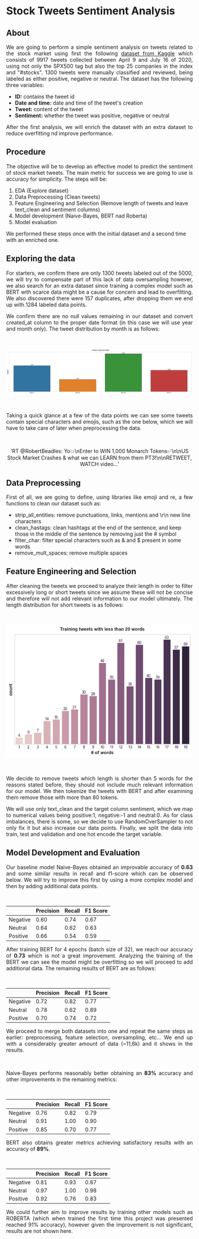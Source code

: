 # Stock Tweets Sentiment Analysis
## About
<p align='justify'>We are going to perform a simple sentiment analysis on tweets related to the stock market using first the following <a href=https://www.kaggle.com/datasets/utkarshxy/stock-markettweets-lexicon-data>dataset from Kaggle</a> which consists of 9917 tweets collected between April 9 and July 16 of 2020,  using not only the SPX500 tag but also the top 25 companies in the index and "#stocks". 1300 tweets were manually classified and reviewed, being labeled as either positive, negative or neutral. The dataset has the following three variables: </p>
<ul>
<li><b>ID:</b> contains the tweet id
<li><b>Date and time:</b> date and time of the tweet's creation
<li><b>Tweet:</b> content of the tweet
<li><b>Sentiment:</b> whether the tweet was positive, negative or neutral
</ul>
<p align='justify'>After the first analysis, we will enrich the dataset with an extra dataset to reduce overfitting nd improve performance.</p>

## Procedure
<p align='justify'>The objective will be to develop an effective model to predict the sentiment of stock market tweets. The main metric for success we are going to use is accuracy for simplicity.
The steps will be:
<ol>
<li>EDA (Explore dataset)
<li>Data Preprocessing (Clean tweets)
<li>Feature Engineering and Selection (Remove length of tweets and leave text_clean and sentiment columns)
<li>Model development (Naive-Bayes, BERT nad Roberta)
<li>Model evaluation
</ol>
We performed these steps once with the initial dataset and a second time with an enriched one.</p>

## Exploring the data
<p align='justify'>For starters, we confirm there are only 1300 tweets labeled out of the 5000, we will try to compensate part of this lack of data oversampling however, we also search for an extra dataset since training a complex model such as BERT with scarce data might be a cause for concern and lead to overfitting. We also discovered there were 157 duplicates, after dropping them we end up with 1284 labeled data points.</p>

<p align='justify'>We confirm there are no null values remaining in our dataset and convert created_at column to the proper date format (in this case we will use year and month only). The tweet distribution by month is as follows:</p></br>

<p align="center">
  <img src="imgs/month-dist.png" alt="[months-dist]">
</p></br>

<p align='justify'>Taking a quick glance at a few of the data points we can see some tweets contain special characters and emojis, such as the one below, which we will have to take care of later when preprocessing the data.</p></br>

<p align="center">
  'RT @RobertBeadles: Yo💥\nEnter to WIN 1,000 Monarch Tokens✅\n\nUS Stock Market Crashes &amp; what we can LEARN from them PT3!\n\nRETWEET, WATCH video…'
</p>

## Data Preprocessing
<p align='justify'>First of all, we are going to define, using libraries like emoji and re, a few functions to clean our dataset such as:
<ul>
<li>strip_all_entities: remove punctuations, links, mentions and \r\n new line characters
<li>clean_hastags: clean hashtags at the end of the sentence, and keep those in the middle of the sentence by removing just the # symbol
<li>filter_char: filter special characters such as & and $ present in some words
<li>remove_mult_spaces: remove multiple spaces
</ul>
</p>

## Feature Engineering and Selection

<p align='justify'>After cleaning the tweets we proceed to analyze their length in order to filter excessively long or short tweets since we assume these will not be concise and therefore will not add relevant information to our model ultimately. The length distribution for short tweets is as follows: </p></br>

<p align="center">
  <img src="imgs/dataset1-clean-tweets-length.png" alt="[short tweets distribution]">
</p></br>

<p align='justify'>We decide to remove tweets which length is shorter than 5 words for the reasons stated before, they should not include much relevant information for our model. We then tokenize the tweets with BERT and after examining them remove those with more than 80 tokens.</p>

<p align='justify'>We will use only text_clean and the target column sentiment, which we map to numerical values being positive:1, negative:-1 and neutral:0. As for class imbalances, there is some, so we decide to use RandomOverSampler to not only fix it but also increase our data points. Finally, we split the data into train, test and validation and one hot encode the target variable.</p>

## Model Development and Evaluation

<p align='justify'>Our baseline model Naive-Bayes obtained an improvable accuracy of <b>0.63</b> and some similar results in recall and f1-score which can be observed below. We will try to improve this first by using a more complex model and then by adding additional data points.</p></br>

<div align="center">

|  | Precision | Recall | F1 Score |
|----------|----------|----------|----------|
| Negative    | 0.60  | 0.74  | 0.67  |
| Neutral    | 0.64  | 0.62  | 0.63  |
| Positive    | 0.66  | 0.54  | 0.59  |

</div>

<p align='justify'>After training BERT for 4 epochs (batch size of 32), we reach our accuracy of <b>0.73</b> which is not a great improvement. Analyzing the training of the BERT we can see the model might be overfitting so we will proceed to add additional data. The remaining results of BERT are as follows:</p></br>

<div align="center">

|  | Precision | Recall | F1 Score |
|----------|----------|----------|----------|
| Negative    | 0.72  | 0.82  | 0.77  |
| Neutral    | 0.78  | 0.62  | 0.89  |
| Positive    | 0.70  | 0.74  | 0.72  |

</div>

<p align='justify'>We proceed to merge both datasets into one and repeat the same steps as earlier: preprocessing, feature selection, oversampling, etc... We end up with a considerably greater amount of data (~11,6k) and it shows in the results.</p></br>

<p align='justify'>Naive-Bayes performs reasonably better obtaining an <b>83%</b> accuracy and other improvements in the remaining metrics:</p></br>

<div align="center">

|  | Precision | Recall | F1 Score |
|----------|----------|----------|----------|
| Negative    | 0.76  | 0.82  | 0.79  |
| Neutral    | 0.91  | 1.00  | 0.90  |
| Positive    | 0.85  | 0.70  | 0.77  |

</div>

<p align='justify'>BERT also obtains greater metrics achieving satisfactory results with an accuracy of <b>89%</b>.</p></br>

<div align="center">

|  | Precision | Recall | F1 Score |
|----------|----------|----------|----------|
| Negative    | 0.81  | 0.93  | 0.87  |
| Neutral    | 0.97  | 1.00  | 0.98  |
| Positive    | 0.92  | 0.76  | 0.83  |

</div>

<p align='justify'>We could further aim to improve results by training other models such as ROBERTA (which when trained the first time this project was presented reached 91% accuracy), however given the improvement is not significant, results are not shown here.</p></br>
